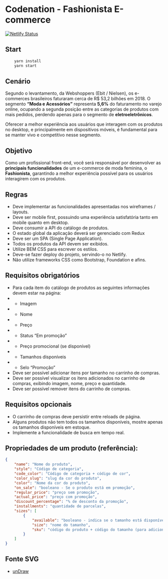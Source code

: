 # Codenation - Fashionista E-commerce

[![Netlify Status](https://api.netlify.com/api/v1/badges/c6871f7a-35f0-410e-ae18-d5f153900c2b/deploy-status)](https://app.netlify.com/sites/valchan-ecommerce-fashionista/deploys)

## Start

```js
    yarn install
    yarn start
```

## Cenário

Segundo o levantamento, da Webshoppers (Ebit / Nielsen), os e-commerces brasileiros faturaram cerca de R$ 53,2 bilhões em 2018. O segmento **“Moda e Acessórios”** representa **5,6%** do faturamento no varejo online, ocupando a segunda posição entre as categorias de produtos com mais pedidos, perdendo apenas para o segmento de **eletroeletrônicos**.

Oferecer a melhor experiência aos usuários que interagem com os produtos no desktop, e principalmente em dispositivos móveis, é fundamental para se manter vivo e competitivo nesse segmento.

## Objetivo

Como um profissional front-end, você será responsável por desenvolver as **principais funcionalidades** de um e-commerce de moda feminina, o **Fashionista**, garantindo a melhor experiência possível para os usuários interagirem com os produtos.

## Regras
- Deve implementar as funcionalidades apresentadas nos wireframes / layouts.
- Deve ser mobile first, possuindo uma experiência satisfatória tanto em mobile quanto em desktop.
- Deve consumir a API do catálogo de produtos.
- O estado global da aplicação deverá ser gerenciado com Redux
- Deve ser um SPA (Single Page Application).
- Todos os produtos da API devem ser exibidos.
- Utilize BEM CSS para escrever os estilos.
- Deve-se fazer deploy do projeto, servindo-o no Netlify.
- Não utilize frameworks CSS como Bootstrap, Foundation e afins.

## Requisitos obrigatórios

- Para cada item do catálogo de produtos as seguintes informações devem estar na página:
- - Imagem
- - Nome
- - Preço
- - Status “Em promoção”
- - Preço promocional (se disponível)
- - Tamanhos disponíveis
- - Selo “Promoção”
- Deve ser possível adicionar itens por tamanho no carrinho de compras.
- Deve ser possível visualizar os itens adicionados no carrinho de compras, exibindo imagem, nome, preço e quantidade.
- Deve ser possível remover itens do carrinho de compras.

## Requisitos opcionais
- O carrinho de compras deve persistir entre reloads de página.
- Alguns produtos não tem todos os tamanhos disponíveis, mostre apenas os tamanhos disponíveis em estoque.
- Implemente a funcionalidade de busca em tempo real.

## Propriedades de um produto (referência):
```json
{
    "name": "Nome do produto",
    "style": "Código de categoria",
    "code_color": "Código de categoria + código de cor",
    "color_slug": "slug da cor do produto",
    "color": "Nome da cor do produto",
    "on_sale": "booleano - Se o produto está em promoção",
    "regular_price": "preço sem promoção",
    "actual_price": "preço com promoção",
    "discount_percentage": "% de desconto da promoção",
    "installments": "quantidade de parcelas",
    "sizes": [
        {
            "available": "booleano - indica se o tamanho está disponível",
            "size": "nome do tamanho",
            "sku": "código do produto + código do tamanho (para adicionar no carrinho)"
        }
    ]
}
```

## Fonte SVG
- [unDraw](https://undraw.co/illustrations)
